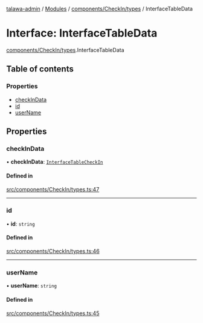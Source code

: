 [talawa-admin](../README.md) / [Modules](../modules.md) / [components/CheckIn/types](../modules/components_CheckIn_types.md) / InterfaceTableData

# Interface: InterfaceTableData

[components/CheckIn/types](../modules/components_CheckIn_types.md).InterfaceTableData

## Table of contents

### Properties

- [checkInData](components_CheckIn_types.InterfaceTableData.md#checkindata)
- [id](components_CheckIn_types.InterfaceTableData.md#id)
- [userName](components_CheckIn_types.InterfaceTableData.md#username)

## Properties

### checkInData

• **checkInData**: [`InterfaceTableCheckIn`](components_CheckIn_types.InterfaceTableCheckIn.md)

#### Defined in

[src/components/CheckIn/types.ts:47](https://github.com/KrishavRajSingh/talawa-admin/blob/97994b9/src/components/CheckIn/types.ts#L47)

___

### id

• **id**: `string`

#### Defined in

[src/components/CheckIn/types.ts:46](https://github.com/KrishavRajSingh/talawa-admin/blob/97994b9/src/components/CheckIn/types.ts#L46)

___

### userName

• **userName**: `string`

#### Defined in

[src/components/CheckIn/types.ts:45](https://github.com/KrishavRajSingh/talawa-admin/blob/97994b9/src/components/CheckIn/types.ts#L45)

